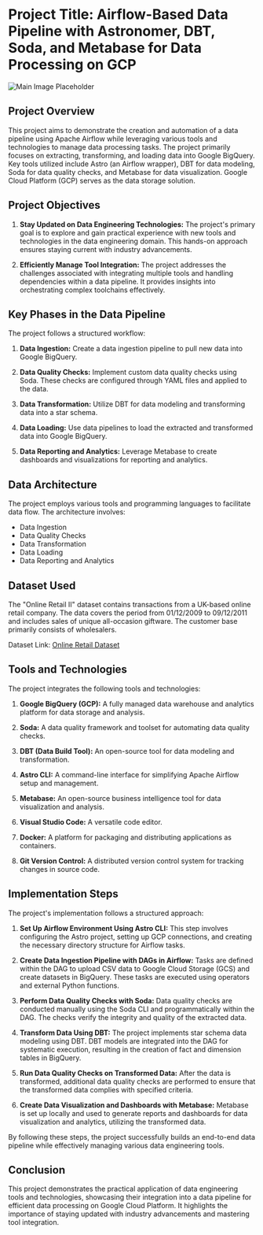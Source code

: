 # Project Title: Airflow-Based Data Pipeline with Astronomer, DBT, Soda, and Metabase for Data Processing on GCP

![Main Image Placeholder](https://user-images.githubusercontent.com/22219089/268885855-c0e1b490-510d-43aa-b34c-9e6ea3c750a5.png)

## Project Overview

This project aims to demonstrate the creation and automation of a data pipeline using Apache Airflow while leveraging various tools and technologies to manage data processing tasks. The project primarily focuses on extracting, transforming, and loading data into Google BigQuery. Key tools utilized include Astro (an Airflow wrapper), DBT for data modeling, Soda for data quality checks, and Metabase for data visualization. Google Cloud Platform (GCP) serves as the data storage solution.

## Project Objectives

1. **Stay Updated on Data Engineering Technologies:** The project's primary goal is to explore and gain practical experience with new tools and technologies in the data engineering domain. This hands-on approach ensures staying current with industry advancements.

2. **Efficiently Manage Tool Integration:** The project addresses the challenges associated with integrating multiple tools and handling dependencies within a data pipeline. It provides insights into orchestrating complex toolchains effectively.

## Key Phases in the Data Pipeline

The project follows a structured workflow:

1. **Data Ingestion:** Create a data ingestion pipeline to pull new data into Google BigQuery.

2. **Data Quality Checks:** Implement custom data quality checks using Soda. These checks are configured through YAML files and applied to the data.

3. **Data Transformation:** Utilize DBT for data modeling and transforming data into a star schema.

4. **Data Loading:** Use data pipelines to load the extracted and transformed data into Google BigQuery.

5. **Data Reporting and Analytics:** Leverage Metabase to create dashboards and visualizations for reporting and analytics.

## Data Architecture

The project employs various tools and programming languages to facilitate data flow. The architecture involves:

- Data Ingestion
- Data Quality Checks
- Data Transformation
- Data Loading
- Data Reporting and Analytics

## Dataset Used

The "Online Retail II" dataset contains transactions from a UK-based online retail company. The data covers the period from 01/12/2009 to 09/12/2011 and includes sales of unique all-occasion giftware. The customer base primarily consists of wholesalers.

Dataset Link: [Online Retail Dataset](https://www.kaggle.com/datasets/mashlyn/online-retail-ii-uci)

## Tools and Technologies

The project integrates the following tools and technologies:

1. **Google BigQuery (GCP):** A fully managed data warehouse and analytics platform for data storage and analysis.

2. **Soda:** A data quality framework and toolset for automating data quality checks.

3. **DBT (Data Build Tool):** An open-source tool for data modeling and transformation.

4. **Astro CLI:** A command-line interface for simplifying Apache Airflow setup and management.

5. **Metabase:** An open-source business intelligence tool for data visualization and analysis.

6. **Visual Studio Code:** A versatile code editor.

7. **Docker:** A platform for packaging and distributing applications as containers.

8. **Git Version Control:** A distributed version control system for tracking changes in source code.

## Implementation Steps

The project's implementation follows a structured approach:

1. **Set Up Airflow Environment Using Astro CLI:** This step involves configuring the Astro project, setting up GCP connections, and creating the necessary directory structure for Airflow tasks.

2. **Create Data Ingestion Pipeline with DAGs in Airflow:** Tasks are defined within the DAG to upload CSV data to Google Cloud Storage (GCS) and create datasets in BigQuery. These tasks are executed using operators and external Python functions.

3. **Perform Data Quality Checks with Soda:** Data quality checks are conducted manually using the Soda CLI and programmatically within the DAG. The checks verify the integrity and quality of the extracted data.

4. **Transform Data Using DBT:** The project implements star schema data modeling using DBT. DBT models are integrated into the DAG for systematic execution, resulting in the creation of fact and dimension tables in BigQuery.

5. **Run Data Quality Checks on Transformed Data:** After the data is transformed, additional data quality checks are performed to ensure that the transformed data complies with specified criteria.

6. **Create Data Visualization and Dashboards with Metabase:** Metabase is set up locally and used to generate reports and dashboards for data visualization and analytics, utilizing the transformed data.

By following these steps, the project successfully builds an end-to-end data pipeline while effectively managing various data engineering tools.

## Conclusion

This project demonstrates the practical application of data engineering tools and technologies, showcasing their integration into a data pipeline for efficient data processing on Google Cloud Platform. It highlights the importance of staying updated with industry advancements and mastering tool integration.
